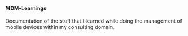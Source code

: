 #### MDM-Learnings
Documentation of the stuff that I learned while doing the management of mobile devices within my consulting domain. 






